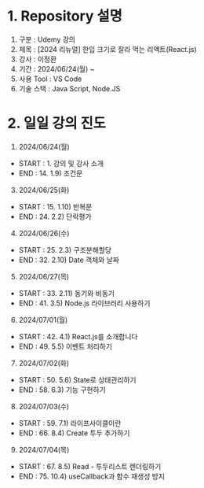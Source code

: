 # 1. Repository 설명

1. 구분 : Udemy 강의
2. 제목 : [2024 리뉴얼] 한입 크기로 잘라 먹는 리액트(React.js)
3. 강사 : 이정환
4. 기간 : 2024/06/24(월) ~
5. 사용 Tool : VS Code
6. 기술 스택 : Java Script, Node.JS

# 2. 일일 강의 진도

1. 2024/06/24(월)
- START : 1. 강의 및 강사 소개
- END : 14. 1.9) 조건문

3. 2024/06/25(화)
- START : 15. 1.10) 반복문
- END : 24. 2.2) 단락평가

4. 2024/06/26(수)
- START : 25. 2.3) 구조분해할당
- END : 32. 2.10) Date 객체와 날짜

5. 2024/06/27(목)
- START : 33. 2.11) 동기와 비동기
- END : 41. 3.5) Node.js 라이브러리 사용하기

6. 2024/07/01(월)
- START : 42. 4.1) React.js를 소개합니다
- END : 49. 5.5) 이벤트 처리하기

7. 2024/07/02(화)
- START : 50. 5.6) State로 상태관리하기
- END : 58. 6.3) 기능 구현하기

8. 2024/07/03(수)
- START : 59. 7.1) 라이프사이클이란
- END : 66. 8.4) Create 투두 추가하기

9. 2024/07/04(목)
- START : 67. 8.5) Read - 투두리스트 렌더링하기
- END : 75. 10.4) useCallback과 함수 재생성 방지
